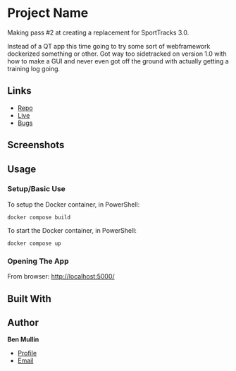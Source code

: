 # Project Name

Making pass #2 at creating a replacement for SportTracks 3.0.

Instead of a QT app this time going to try some sort of webframework
dockerized something or other.  Got way too sidetracked on version 1.0
with how to make a GUI and never even got off the ground with actually
getting a training log going.

## Links

- [Repo](https://github.com/btmullin/supertl2)
- [Live](...)
- [Bugs](https://github.com/btmullin/supertl2/issues)

## Screenshots

## Usage

### Setup/Basic Use

To setup the Docker container, in PowerShell:
```
docker compose build
```

To start the Docker container, in PowerShell:
```
docker compose up
```

### Opening The App

From browser:
[http://localhost:5000/](http://localhost:5000/)

## Built With

## Author

**Ben Mullin**

- [Profile](https://github.com/btmullin)
- [Email](mailto:benjamin.t.mullin@gmail.com)